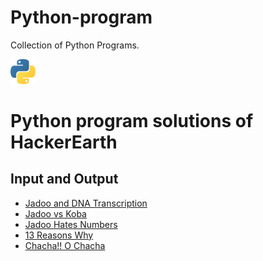 # Python-program
Collection of Python Programs.
<td align="center" width="96">
      <a>
        <img src="https://github.com/ishubhamkr/ishubhamkr/blob/main/icons/py.svg" width="40"/>
      </a>
</td>
    
# Python program solutions of HackerEarth

## Input and Output
- [Jadoo and DNA Transcription](https://github.com/ishubhamkr/Python-program/blob/main/Jadoo%20and%20DNA%20Transcription.py)
- [Jadoo vs Koba](https://github.com/ishubhamkr/Python-program/blob/main/Jadoo%20vs%20Koba.py)
- [Jadoo Hates Numbers](https://github.com/ishubhamkr/Python-program/blob/main/Jadoo%20Hates%20Numbers.py)
- [13 Reasons Why](https://github.com/ishubhamkr/Python-program/blob/main/13%20Reasons%20Why.py)
- [Chacha!! O Chacha](https://github.com/ishubhamkr/Python-program/blob/main/Chacha%20O%20Chacha.py)


